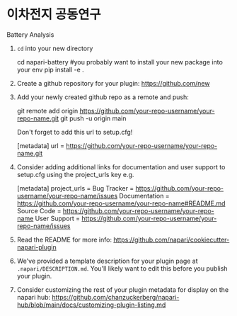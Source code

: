 # 이차전지 공동연구
Battery Analysis
1. `cd` into your new directory

     cd napari-battery
     #you probably want to install your new package into your env
     pip install -e .
2. Create a github repository for your plugin:
   https://github.com/new

3. Add your newly created github repo as a remote and push:

     git remote add origin https://github.com/your-repo-username/your-repo-name.git
     git push -u origin main

   Don't forget to add this url to setup.cfg!

     [metadata]
     url = https://github.com/your-repo-username/your-repo-name.git

4. Consider adding additional links for documentation and user support to setup.cfg
   using the project_urls key e.g.

    [metadata]
    project_urls =
        Bug Tracker = https://github.com/your-repo-username/your-repo-name/issues
        Documentation = https://github.com/your-repo-username/your-repo-name#README.md
        Source Code = https://github.com/your-repo-username/your-repo-name
        User Support = https://github.com/your-repo-username/your-repo-name/issues
5. Read the README for more info: https://github.com/napari/cookiecutter-napari-plugin

6. We've provided a template description for your plugin page at `.napari/DESCRIPTION.md`.
   You'll likely want to edit this before you publish your plugin.

7. Consider customizing the rest of your plugin metadata for display on the napari hub:
   https://github.com/chanzuckerberg/napari-hub/blob/main/docs/customizing-plugin-listing.md
